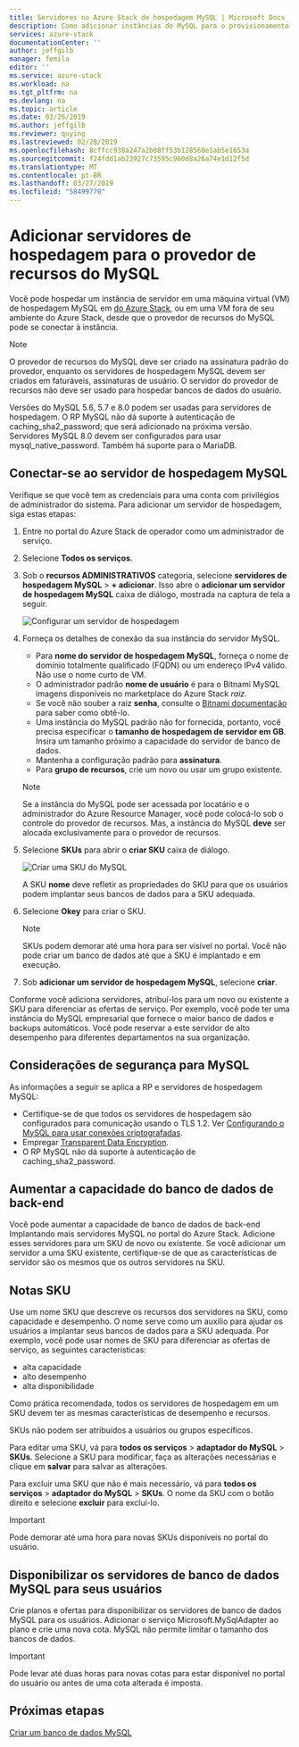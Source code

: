 ```yaml
---
title: Servidores no Azure Stack de hospedagem MySQL | Microsoft Docs
description: Como adicionar instâncias do MySQL para o provisionamento por meio do provedor de recursos de adaptador do MySQL
services: azure-stack
documentationCenter: ''
author: jeffgilb
manager: femila
editor: ''
ms.service: azure-stack
ms.workload: na
ms.tgt_pltfrm: na
ms.devlang: na
ms.topic: article
ms.date: 03/26/2019
ms.author: jeffgilb
ms.reviewer: quying
ms.lastreviewed: 02/28/2019
ms.openlocfilehash: 8cffcc938a247a2b08ff53b128560e1ab5e1653a
ms.sourcegitcommit: f24fdd1ab23927c73595c960d8a26a74e1d12f5d
ms.translationtype: MT
ms.contentlocale: pt-BR
ms.lasthandoff: 03/27/2019
ms.locfileid: "58499770"
---
```

# <a name="add-hosting-servers-for-the-mysql-resource-provider"></a>Adicionar servidores de hospedagem para o provedor de recursos do MySQL

Você pode hospedar um instância de servidor em uma máquina virtual (VM) de hospedagem MySQL em [do Azure Stack](azure-stack-poc.md), ou em uma VM fora de seu ambiente do Azure Stack, desde que o provedor de recursos do MySQL pode se conectar à instância.

> [!NOTE]
> O provedor de recursos do MySQL deve ser criado na assinatura padrão do provedor, enquanto os servidores de hospedagem MySQL devem ser criados em faturáveis, assinaturas de usuário. O servidor do provedor de recursos não deve ser usado para hospedar bancos de dados do usuário.

Versões do MySQL 5.6, 5.7 e 8.0 podem ser usadas para servidores de hospedagem. O RP MySQL não dá suporte à autenticação de caching_sha2_password; que será adicionado na próxima versão. Servidores MySQL 8.0 devem ser configurados para usar mysql_native_password. Também há suporte para o MariaDB.

## <a name="connect-to-a-mysql-hosting-server"></a>Conectar-se ao servidor de hospedagem MySQL

Verifique se que você tem as credenciais para uma conta com privilégios de administrador do sistema. Para adicionar um servidor de hospedagem, siga estas etapas:

1. Entre no portal do Azure Stack de operador como um administrador de serviço.
2. Selecione **Todos os serviços**.
3. Sob o **recursos ADMINISTRATIVOS** categoria, selecione **servidores de hospedagem MySQL** > **+ adicionar**. Isso abre o **adicionar um servidor de hospedagem MySQL** caixa de diálogo, mostrada na captura de tela a seguir.

   ![Configurar um servidor de hospedagem](./media/azure-stack-mysql-rp-deploy/mysql-add-hosting-server-2.png)

4. Forneça os detalhes de conexão da sua instância do servidor MySQL.

   * Para **nome do servidor de hospedagem MySQL**, forneça o nome de domínio totalmente qualificado (FQDN) ou um endereço IPv4 válido. Não use o nome curto de VM.
   * O administrador padrão **nome de usuário** é para o Bitnami MySQL imagens disponíveis no marketplace do Azure Stack *raiz*. 
   * Se você não souber a raiz **senha**, consulte o [Bitnami documentação](https://docs.bitnami.com/azure/faq/#how-to-find-application-credentials) para saber como obtê-lo. 
   * Uma instância do MySQL padrão não for fornecida, portanto, você precisa especificar o **tamanho de hospedagem de servidor em GB**. Insira um tamanho próximo a capacidade do servidor de banco de dados.
   * Mantenha a configuração padrão para **assinatura**.
   * Para **grupo de recursos**, crie um novo ou usar um grupo existente.

   > [!NOTE]
   > Se a instância do MySQL pode ser acessada por locatário e o administrador do Azure Resource Manager, você pode colocá-lo sob o controle do provedor de recursos. Mas, a instância do MySQL **deve** ser alocada exclusivamente para o provedor de recursos.

5. Selecione **SKUs** para abrir o **criar SKU** caixa de diálogo.

   ![Criar uma SKU do MySQL](./media/azure-stack-mysql-rp-deploy/mysql-new-sku.png)

   A SKU **nome** deve refletir as propriedades do SKU para que os usuários podem implantar seus bancos de dados para a SKU adequada.

6. Selecione **Okey** para criar o SKU.
   > [!NOTE]
   > SKUs podem demorar até uma hora para ser visível no portal. Você não pode criar um banco de dados até que a SKU é implantado e em execução.

7. Sob **adicionar um servidor de hospedagem MySQL**, selecione **criar**.

Conforme você adiciona servidores, atribuí-los para um novo ou existente a SKU para diferenciar as ofertas de serviço. Por exemplo, você pode ter uma instância do MySQL empresarial que fornece o maior banco de dados e backups automáticos. Você pode reservar a este servidor de alto desempenho para diferentes departamentos na sua organização.

## <a name="security-considerations-for-mysql"></a>Considerações de segurança para MySQL

As informações a seguir se aplica a RP e servidores de hospedagem MySQL:

* Certifique-se de que todos os servidores de hospedagem são configurados para comunicação usando o TLS 1.2. Ver [Configurando o MySQL para usar conexões criptografadas](https://dev.mysql.com/doc/refman/5.7/en/using-encrypted-connections.html).
* Empregar [Transparent Data Encryption](https://dev.mysql.com/doc/mysql-secure-deployment-guide/5.7/en/secure-deployment-data-encryption.html).
* O RP MySQL não dá suporte à autenticação de caching_sha2_password.

## <a name="increase-backend-database-capacity"></a>Aumentar a capacidade do banco de dados de back-end

Você pode aumentar a capacidade de banco de dados de back-end Implantando mais servidores MySQL no portal do Azure Stack. Adicione esses servidores para um SKU de novo ou existente. Se você adicionar um servidor a uma SKU existente, certifique-se de que as características de servidor são os mesmos que os outros servidores na SKU.

## <a name="sku-notes"></a>Notas SKU
Use um nome SKU que descreve os recursos dos servidores na SKU, como capacidade e desempenho. O nome serve como um auxílio para ajudar os usuários a implantar seus bancos de dados para a SKU adequada. Por exemplo, você pode usar nomes de SKU para diferenciar as ofertas de serviço, as seguintes características:
  
* alta capacidade
* alto desempenho
* alta disponibilidade

Como prática recomendada, todos os servidores de hospedagem em um SKU devem ter as mesmas características de desempenho e recursos.

SKUs não podem ser atribuídos a usuários ou grupos específicos.

Para editar uma SKU, vá para **todos os serviços** > **adaptador do MySQL** > **SKUs**. Selecione a SKU para modificar, faça as alterações necessárias e clique em **salvar** para salvar as alterações. 

Para excluir uma SKU que não é mais necessário, vá para **todos os serviços** > **adaptador do MySQL** > **SKUs**. O nome da SKU com o botão direito e selecione **excluir** para excluí-lo.

> [!IMPORTANT]
> Pode demorar até uma hora para novas SKUs disponíveis no portal do usuário.

## <a name="make-mysql-database-servers-available-to-your-users"></a>Disponibilizar os servidores de banco de dados MySQL para seus usuários

Crie planos e ofertas para disponibilizar os servidores de banco de dados MySQL para os usuários. Adicionar o serviço Microsoft.MySqlAdapter ao plano e crie uma nova cota. MySQL não permite limitar o tamanho dos bancos de dados.

> [!IMPORTANT]
> Pode levar até duas horas para novas cotas para estar disponível no portal do usuário ou antes de uma cota alterada é imposta.

## <a name="next-steps"></a>Próximas etapas

[Criar um banco de dados MySQL](azure-stack-mysql-resource-provider-databases.md)
